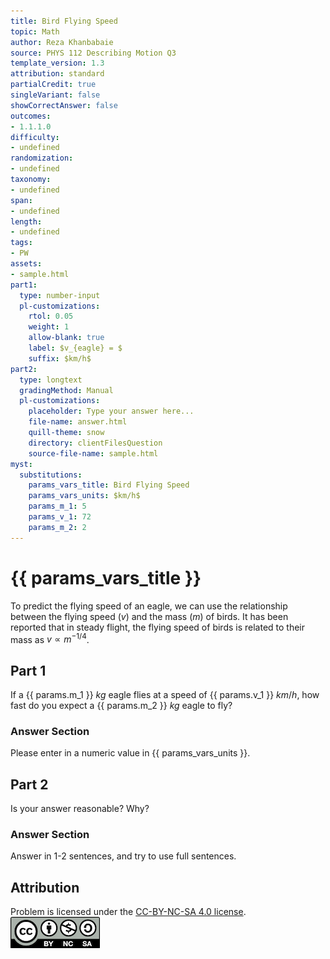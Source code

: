 ```yaml
---
title: Bird Flying Speed
topic: Math
author: Reza Khanbabaie
source: PHYS 112 Describing Motion Q3
template_version: 1.3
attribution: standard
partialCredit: true
singleVariant: false
showCorrectAnswer: false
outcomes:
- 1.1.1.0
difficulty:
- undefined
randomization:
- undefined
taxonomy:
- undefined
span:
- undefined
length:
- undefined
tags:
- PW
assets:
- sample.html
part1:
  type: number-input
  pl-customizations:
    rtol: 0.05
    weight: 1
    allow-blank: true
    label: $v_{eagle} = $
    suffix: $km/h$
part2:
  type: longtext
  gradingMethod: Manual
  pl-customizations:
    placeholder: Type your answer here...
    file-name: answer.html
    quill-theme: snow
    directory: clientFilesQuestion
    source-file-name: sample.html
myst:
  substitutions:
    params_vars_title: Bird Flying Speed
    params_vars_units: $km/h$
    params_m_1: 5
    params_v_1: 72
    params_m_2: 2
---
```

# {{ params_vars_title }}
To predict the flying speed of an eagle, we can use the relationship between the flying speed ($v$) and the mass ($m$) of birds. It has been reported that in steady flight, the flying speed of birds is related to their mass as $v \propto m^{-1/4}$.

## Part 1

If a {{ params.m_1 }} $kg$ eagle flies at a speed of {{ params.v_1 }} $km/h$, how fast do you expect a {{ params.m_2 }} $kg$ eagle to fly?

### Answer Section

Please enter in a numeric value in {{ params_vars_units }}.

## Part 2

Is your answer reasonable? Why?

### Answer Section

Answer in 1-2 sentences, and try to use full sentences.

## Attribution

Problem is licensed under the [CC-BY-NC-SA 4.0 license](https://creativecommons.org/licenses/by-nc-sa/4.0/).<br> ![The Creative Commons 4.0 license requiring attribution-BY, non-commercial-NC, and share-alike-SA license.](https://raw.githubusercontent.com/firasm/bits/master/by-nc-sa.png)